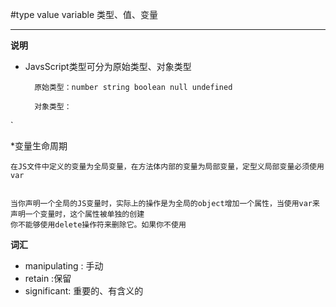 #type value variable 类型、值、变量
***
**说明**

* JavsScript类型可分为原始类型、对象类型
    
        原始类型：number string boolean null undefined
        
        对象类型：
`

*变量生命周期
    
    在JS文件中定义的变量为全局变量，在方法体内部的变量为局部变量，定型义局部变量必须使用var

    
    当你声明一个全局的JS变量时，实际上的操作是为全局的object增加一个属性，当使用var来声明一个变量时，这个属性被单独的创建
    你不能够使用delete操作符来删除它。如果你不使用



**词汇**

* manipulating : 手动
* retain :保留
* significant: 重要的、有含义的

    
